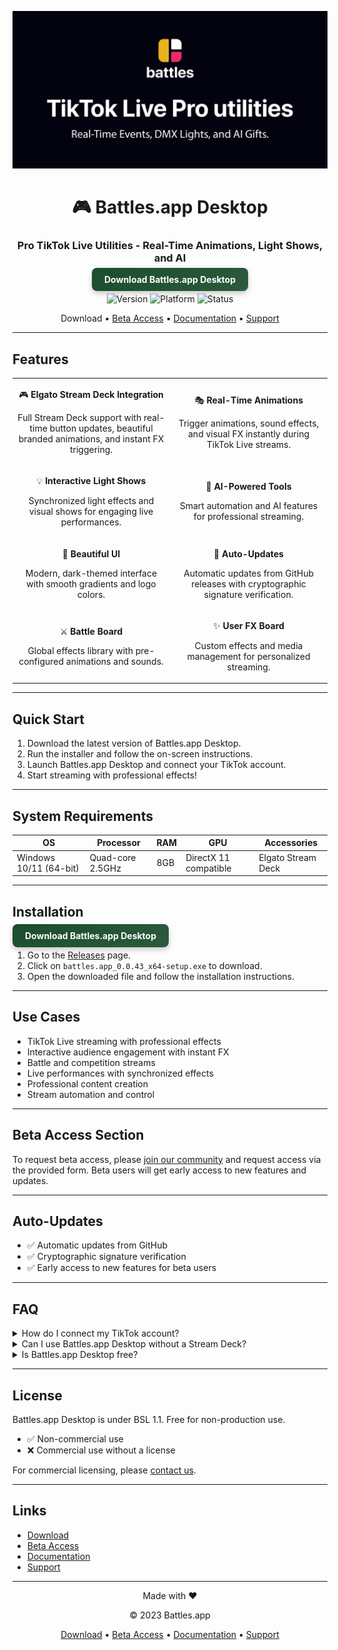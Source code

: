 <div align="center">

![Github banner](./.github/banner.jpg)
# 🎮 Battles.app Desktop
### Pro TikTok Live Utilities - Real-Time Animations, Light Shows, and AI
<a href="https://github.com/battles-app/desktop/releases/download/v0.0.43/battles.app_0.0.43_x64-setup.exe" style="background: linear-gradient(145deg, #1a4d2e, #2d5a3d); border-radius: 8px; box-shadow: 0 4px 8px rgba(0,0,0,0.2); padding: 10px 20px; color: #ffffff; font-weight: bold; text-decoration: none;">Download Battles.app Desktop</a>

![Version](https://img.shields.io/badge/version-0.0.43-blue?style=for-the-badge) ![Platform](https://img.shields.io/badge/platform-Windows_10/11-blueviolet?logo=windows&style=for-the-badge) ![Status](https://img.shields.io/badge/status-Closed_Beta-red?style=for-the-badge)

Download • [Beta Access](#beta-access-section) • [Documentation](#) • [Support](#)

---

</div>

## Features

<table>
<tr>
<td width="50%" align="center">

🎮 **Elgato Stream Deck Integration**

Full Stream Deck support with real-time button updates, beautiful branded animations, and instant FX triggering.

</td>
<td width="50%" align="center">

🎭 **Real-Time Animations**

Trigger animations, sound effects, and visual FX instantly during TikTok Live streams.

</td>
</tr>
<tr>
<td align="center">

💡 **Interactive Light Shows**

Synchronized light effects and visual shows for engaging live performances.

</td>
<td align="center">

🤖 **AI-Powered Tools**

Smart automation and AI features for professional streaming.

</td>
</tr>
<tr>
<td align="center">

🎨 **Beautiful UI**

Modern, dark-themed interface with smooth gradients and logo colors.

</td>
<td align="center">

🔄 **Auto-Updates**

Automatic updates from GitHub releases with cryptographic signature verification.

</td>
</tr>
<tr>
<td align="center">

⚔️ **Battle Board**

Global effects library with pre-configured animations and sounds.

</td>
<td align="center">

✨ **User FX Board**

Custom effects and media management for personalized streaming.

</td>
</tr>
</table>

---

## Quick Start
1. Download the latest version of Battles.app Desktop.
2. Run the installer and follow the on-screen instructions.
3. Launch Battles.app Desktop and connect your TikTok account.
4. Start streaming with professional effects!

---

## System Requirements

| OS          | Processor | RAM | GPU | Accessories          |
|-------------|-----------|-----|-----|----------------------|
| Windows 10/11 (64-bit) | Quad-core 2.5GHz | 8GB | DirectX 11 compatible | Elgato Stream Deck |

---

## Installation

<a href="https://github.com/battles-app/desktop/releases/download/v0.0.43/battles.app_0.0.43_x64-setup.exe" style="background: linear-gradient(145deg, #1a4d2e, #2d5a3d); border-radius: 8px; box-shadow: 0 4px 8px rgba(0,0,0,0.2); padding: 10px 20px; color: #ffffff; font-weight: bold; text-decoration: none;">Download Battles.app Desktop</a>

1. Go to the [Releases](https://github.com/battles-app/desktop/releases) page.
2. Click on `battles.app_0.0.43_x64-setup.exe` to download.
3. Open the downloaded file and follow the installation instructions.

---

## Use Cases

- TikTok Live streaming with professional effects
- Interactive audience engagement with instant FX
- Battle and competition streams
- Live performances with synchronized effects
- Professional content creation
- Stream automation and control

---

## Beta Access Section

To request beta access, please [join our community](#) and request access via the provided form. Beta users will get early access to new features and updates.

---

## Auto-Updates

- ✅ Automatic updates from GitHub
- ✅ Cryptographic signature verification
- ✅ Early access to new features for beta users

---

## FAQ

<details>
<summary>How do I connect my TikTok account?</summary>
After launching Battles.app Desktop, go to Settings > Accounts to connect your TikTok account.
</details>

<details>
<summary>Can I use Battles.app Desktop without a Stream Deck?</summary>
Yes, but for the best experience, we recommend using an Elgato Stream Deck.
</details>

<details>
<summary>Is Battles.app Desktop free?</summary>
Battles.app Desktop is free for non-production use. Production environments require a commercial license.
</details>

---

## License

Battles.app Desktop is under BSL 1.1. Free for non-production use. 

- ✅ Non-commercial use
- ❌ Commercial use without a license

For commercial licensing, please [contact us](#).

---

## Links

- [Download](https://github.com/battles-app/desktop/releases/download/v0.0.43/battles.app_0.0.43_x64-setup.exe)
- [Beta Access](#beta-access-section)
- [Documentation](#)
- [Support](#)

<div align="center">

---

Made with ❤️

© 2023 Battles.app

[Download](https://github.com/battles-app/desktop/releases/download/v0.0.43/battles.app_0.0.43_x64-setup.exe) • [Beta Access](#beta-access-section) • [Documentation](#) • [Support](#)

</div>